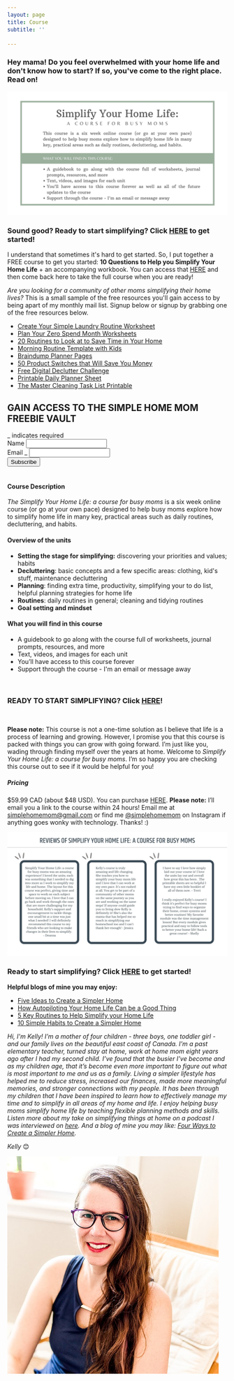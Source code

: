 ```yaml
---
layout: page
title: Course
subtitle: ''

---
```

### Hey mama! Do you feel overwhelmed with your home life and don't know how to start? If so, you've come to the right place. Read on!

![An image overview of the course.](/uploads/simplify-your-home-life-shm.jpg "Simplify Your Home Life SHM")

### Sound good? Ready to start simplifying? Click [HERE](https://buy.stripe.com/cN202a5Ou0206MUeUX) to get started!

I understand that sometimes it's hard to get started. So, I put together a FREE course to get you started: **10 Questions to Help you Simplify Your Home Life** + an accompanying workbook. You can access that [HERE](https://mailchi.mp/b9ced2aa71e3/10-questions-to-help-you-simplify-your-home-life) and then come back here to take the full course when you are ready!

_Are you looking for a community of other moms simplifying their home lives?_ This is a small sample of the free resources you'll gain access to by being apart of my monthly mail list. Signup below or signup by grabbing one of the free resources below.

* [Create Your Simple Laundry Routine Worksheet](https://mailchi.mp/a5efd04962e4/simplelaundry)
* [Plan Your Zero Spend Month Worksheets](https://mailchi.mp/8264c25ebc2a/zerospend)
* [20 Routines to Look at to Save Time in Your Home](https://mailchi.mp/fb4dd0689eec/5rpn7cuy68)
* [Morning Routine Template with Kids](https://mailchi.mp/b5550b9a5b6c/kxmxwhppym)
* [Braindump Planner Pages](https://mailchi.mp/df5816e44b8d/braindump-planner-pages)
* [50 Product Switches that Will Save You Money](https://mailchi.mp/cede3e30ede7/product-switches)
* [Free Digital Declutter Challenge](https://mailchi.mp/2537e5ab8d0f/free-digital-declutter-challenge)
* [Printable Daily Planner Sheet](https://mailchi.mp/367852d64614/free-printable-daily-planner-sheet)
* [The Master Cleaning Task List Printable](https://mailchi.mp/b99d58a9c22d/master-cleaning-task-list)

<!-- Begin Mailchimp Signup Form -->
<link href="//cdn-images.mailchimp.com/embedcode/classic-10_7.css" rel="stylesheet" type="text/css">
<style type="text/css">
\#mc_embed_signup{background:#fff; clear:left; font:14px Helvetica,Arial,sans-serif; }
/* Add your own Mailchimp form style overrides in your site stylesheet or in this style block.
We recommend moving this block and the preceding CSS link to the HEAD of your HTML file. _/
</style>
<div id="mc_embed_signup">
<form action="https://eepurl.us4.list-manage.com/subscribe/post?u=581b5bf0ab44ab0870d2a00c0&id=3026fc64c7" method="post" id="mc-embedded-subscribe-form" name="mc-embedded-subscribe-form" class="validate" target="blank" novalidate>
<div id="mc_embed_signup_scroll">
<h2>GAIN ACCESS TO THE SIMPLE HOME MOM FREEBIE VAULT</h2>
<div class="indicates-required"><span class="asterisk">_</span> indicates required</div>
<div class="mc-field-group">
<label for="mce-FNAME">Name  <span class="asterisk"></span>
</label>
<input type="text" value="" name="FNAME" class="required" id="mce-FNAME">
</div>
<div class="mc-field-group">
<label for="mce-EMAIL">Email  <span class="asterisk">_</span>
</label>
<input type="email" value="" name="EMAIL" class="required email" id="mce-EMAIL">
</div>
<div id="mce-responses" class="clear">
<div class="response" id="mce-error-response" style="display:none"></div>
<div class="response" id="mce-success-response" style="display:none"></div>
</div>    <!-- real people should not fill this in and expect good things - do not remove this or risk form bot signups-->
<div style="position: absolute; left: -5000px;" aria-hidden="true"><input type="text" name="b_581b5bf0ab44ab0870d2a00c0_3026fc64c7" tabindex="-1" value=""></div>
<div class="clear"><input type="submit" value="Subscribe" name="subscribe" id="mc-embedded-subscribe" class="button"></div>
</div>
</form>
</div>
<script type='text/javascript' src='//s3.amazonaws.com/downloads.mailchimp.com/js/mc-validate.js'></script><script type='text/javascript'>(function($) {window.fnames = new Array(); window.ftypes = new Array();fnames\[1\]='FNAME';ftypes\[1\]='text';fnames\[0\]='EMAIL';ftypes\[0\]='email';}(jQuery));var $mcj = jQuery.noConflict(true);</script>
<!--End mc_embed_signup-->

<br>

#### Course Description

_The Simplify Your Home Life: a course for busy moms_ is a six week online course (or go at your own pace) designed to help busy moms explore how to simplify home life in many key, practical areas such as daily routines, decluttering, and habits.

#### Overview of the units

* **Setting the stage for simplifying:** discovering your priorities and values; habits
* **Decluttering**: basic concepts and a few specific areas: clothing, kid's stuff, maintenance decluttering
* **Planning**: finding extra time, productivity, simplifying your to do list, helpful planning strategies for home life
* **Routines**: daily routines in general; cleaning and tidying routines
* **Goal setting and mindset**

#### What you will find in this course

* A guidebook to go along with the course full of worksheets, journal prompts, resources, and more
* Text, videos, and images for each unit
* You’ll have access to this course forever
* Support through the course - I'm an email or message away

<br>

### READY TO START SIMPLIFYING? Click [HERE](https://buy.stripe.com/cN202a5Ou0206MUeUX)!

<br>

**Please note:** This course is not a one-time solution as I believe that life is a process of learning and growing. However, I promise you that this course is packed with things you can grow with going forward. I’m just like you, wading through finding myself over the years at home. Welcome to _Simplify Your Home Life: a course for busy moms_. I’m so happy you are checking this course out to see if it would be helpful for you!

##### Pricing

$59.99 CAD (about $48 USD). You can purchase [HERE](https://buy.stripe.com/cN202a5Ou0206MUeUX). **Please note:** I’ll email you a link to the course within 24 hours! Email me at simplehomemom@gmail.com or find me [@simplehomemom](https://www.instagram.com/simplehomemom) on Instagram if anything goes wonky with technology. Thanks! :)

![](/uploads/reviews-for-blog-1.jpg)

### Ready to start simplifying? Click [HERE](https://buy.stripe.com/cN202a5Ou0206MUeUX) to get started!

**Helpful blogs of mine you may enjoy:**

* [Five Ideas to Create a Simpler Home](https://www.simplehomemom.com/five-ideas-to-create-a-simpler-home/)
* [How Autopiloting Your Home Life Can be a Good Thing](https://www.simplehomemom.com/How-Autopiloting-Your-Home-Life-Can-be-a-Good-Thing/)
* [5 Key Routines to Help Simplify your Home Life](https://www.simplehomemom.com/5-key-routines-to-help-simplify-your-home-life/)
* [10 Simple Habits to Create a Simpler Home](https://www.simplehomemom.com/10-simple-habits-to-create-a-simpler-home/)

_Hi, I'm Kelly! I’m a mother of four children - three boys, one toddler girl - and our family lives on the beautiful east coast of Canada. I’m a past elementary teacher, turned stay at home, work at home mom eight years ago after I had my second child. I’ve found that the busier I’ve become and as my children age, that it’s become even more important to figure out what is most important to me and us as a family. Living a simpler lifestyle has helped me to reduce stress, increased our finances, made more meaningful memories, and stronger connections with my people. It has been through my children that I have been inspired to learn how to effectively manage my time and to simplify in all areas of my home and life. I enjoy helping busy moms simplify home life by teaching flexible planning methods and skills. Listen more about my take on simplifying things at home on a podcast I was interviewed on_ [_here_](https://www.stitcher.com/show/make-joy-normal-cozy-homeschooling/episode/keeping-it-simple-an-interview-with-kelly-79787253)_. And a blog of mine you may like:_ [_Four Ways to Create a Simpler Home_](https://www.simplehomemom.com/four-ways-to-create-a-simpler-home/)_._

_Kelly_ 😊

![A headshot picture of me.](/uploads/headshot.jpg "Headshot SHM")